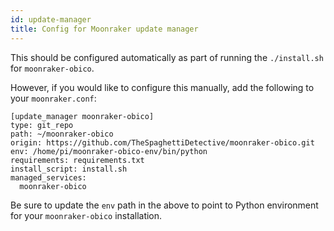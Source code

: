 ```yaml
---
id: update-manager
title: Config for Moonraker update manager
---
```


This should be configured automatically as part of running the `./install.sh` for `moonraker-obico`.

However, if you would like to configure this manually, add the following to your `moonraker.conf`:

```
[update_manager moonraker-obico]
type: git_repo
path: ~/moonraker-obico
origin: https://github.com/TheSpaghettiDetective/moonraker-obico.git
env: /home/pi/moonraker-obico-env/bin/python
requirements: requirements.txt
install_script: install.sh
managed_services:
  moonraker-obico
```

Be sure to update the `env` path in the above to point to Python environment for your `moonraker-obico` installation.
